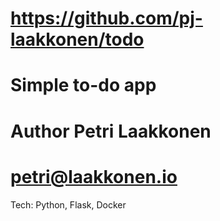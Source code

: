 # https://github.com/pj-laakkonen/todo
# Simple to-do app
# Author Petri Laakkonen
# petri@laakkonen.io

Tech:
Python, Flask, Docker

